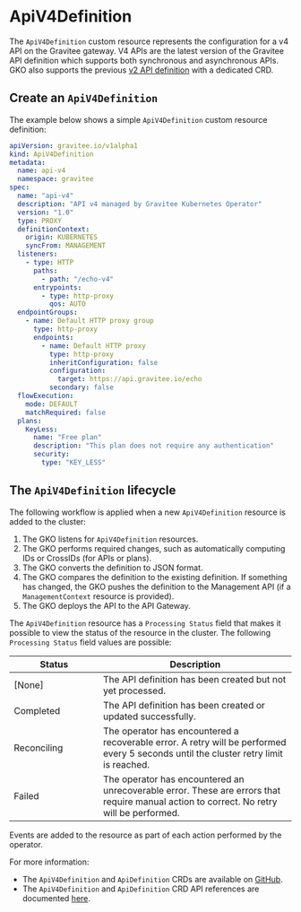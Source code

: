 # ApiV4Definition

The `ApiV4Definition` custom resource represents the configuration for a v4 API on the Gravitee gateway. V4 APIs are the latest version of the Gravitee API definition which supports both synchronous and asynchronous APIs. GKO also supports the previous [v2 API definition](apidefinition.md) with a dedicated CRD.&#x20;

## Create an `ApiV4Definition`

The example below shows a simple `ApiV4Definition` custom resource definition:

```yaml
apiVersion: gravitee.io/v1alpha1
kind: ApiV4Definition
metadata:
  name: api-v4
  namespace: gravitee
spec:
  name: "api-v4"
  description: "API v4 managed by Gravitee Kubernetes Operator"
  version: "1.0"
  type: PROXY
  definitionContext:
    origin: KUBERNETES
    syncFrom: MANAGEMENT
  listeners:
    - type: HTTP
      paths:
        - path: "/echo-v4"
      entrypoints:
        - type: http-proxy
          qos: AUTO
  endpointGroups:
    - name: Default HTTP proxy group
      type: http-proxy
      endpoints:
        - name: Default HTTP proxy
          type: http-proxy
          inheritConfiguration: false
          configuration:
            target: https://api.gravitee.io/echo
          secondary: false
  flowExecution:
    mode: DEFAULT
    matchRequired: false
  plans:
    KeyLess:
      name: "Free plan"
      description: "This plan does not require any authentication"
      security:
        type: "KEY_LESS"
```

## The `ApiV4Definition` lifecycle

The following workflow is applied when a new `ApiV4Definition` resource is added to the cluster:

1. The GKO listens for `ApiV4Definition` resources.
2. The GKO performs required changes, such as automatically computing IDs or CrossIDs (for APIs or plans).
3. The GKO converts the definition to JSON format.
4. The GKO compares the definition to the existing definition. If something has changed, the GKO pushes the definition to the Management API (if a `ManagementContext` resource is provided).
5. The GKO deploys the API to the API Gateway.

The `ApiV4Definition` resource has a `Processing Status` field that makes it possible to view the status of the resource in the cluster. The following `Processing Status` field values are possible:

<table><thead><tr><th width="143.5">Status</th><th>Description</th></tr></thead><tbody><tr><td>[None]</td><td>The API definition has been created but not yet processed.</td></tr><tr><td>Completed</td><td>The API definition has been created or updated successfully.</td></tr><tr><td>Reconciling</td><td>The operator has encountered a recoverable error. A retry will be performed every 5 seconds until the cluster retry limit is reached.</td></tr><tr><td>Failed</td><td>The operator has encountered an unrecoverable error. These are errors that require manual action to correct. No retry will be performed.</td></tr></tbody></table>

Events are added to the resource as part of each action performed by the operator.&#x20;

For more information:

* The `ApiV4Definition` and `ApiDefinition` CRDs are available on [GitHub](https://github.com/gravitee-io/gravitee-kubernetes-operator/tree/master/helm/gko/crds).
* The `ApiV4Definition` and `ApiDefinition` CRD API references are documented [here](../../reference/api-reference.md).
